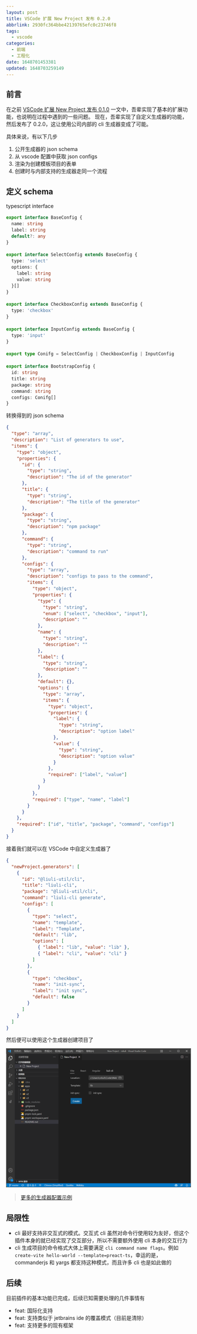 ```yaml
---
layout: post
title: VSCode 扩展 New Project 发布 0.2.0
abbrlink: 2930fc364bbe42139765efc0c23746f8
tags:
  - vscode
categories:
  - 前端
  - 工程化
date: 1648701453381
updated: 1648703259149
---
```


## 前言

在之前 [VSCode 扩展 New Project 发布 0.1.0](:/content/:/605d5f360fc7438dac50148c36610217) 一文中，吾辈实现了基本的扩展功能，也说明在过程中遇到的一些问题。
现在，吾辈实现了自定义生成器的功能，然后发布了 0.2.0，这让使用公司内部的 cli 生成器变成了可能。

具体来说，有以下几步

1.  公开生成器的 json schema
2.  从 vscode 配置中获取 json configs
3.  渲染为创建模板项目的表单
4.  创建时与内部支持的生成器走同一个流程

## 定义 schema

typescript interface

```ts
export interface BaseConfig {
  name: string
  label: string
  default?: any
}

export interface SelectConfig extends BaseConfig {
  type: 'select'
  options: {
    label: string
    value: string
  }[]
}

export interface CheckboxConfig extends BaseConfig {
  type: 'checkbox'
}

export interface InputConfig extends BaseConfig {
  type: 'input'
}

export type Conifg = SelectConfig | CheckboxConfig | InputConfig

export interface BootstrapConfig {
  id: string
  title: string
  package: string
  command: string
  configs: Conifg[]
}
```

转换得到的 json schema

```json
{
  "type": "array",
  "description": "List of generators to use",
  "items": {
    "type": "object",
    "properties": {
      "id": {
        "type": "string",
        "description": "The id of the generator"
      },
      "title": {
        "type": "string",
        "description": "The title of the generator"
      },
      "package": {
        "type": "string",
        "description": "npm package"
      },
      "command": {
        "type": "string",
        "description": "command to run"
      },
      "configs": {
        "type": "array",
        "description": "configs to pass to the command",
        "items": {
          "type": "object",
          "properties": {
            "type": {
              "type": "string",
              "enum": ["select", "checkbox", "input"],
              "description": ""
            },
            "name": {
              "type": "string",
              "description": ""
            },
            "label": {
              "type": "string",
              "description": ""
            },
            "default": {},
            "options": {
              "type": "array",
              "items": {
                "type": "object",
                "properties": {
                  "label": {
                    "type": "string",
                    "description": "option label"
                  },
                  "value": {
                    "type": "string",
                    "description": "option value"
                  }
                },
                "required": ["label", "value"]
              }
            }
          },
          "required": ["type", "name", "label"]
        }
      }
    },
    "required": ["id", "title", "package", "command", "configs"]
  }
}
```

接着我们就可以在 VSCode 中自定义生成器了

```json
{
  "newProject.generators": [
    {
      "id": "@liuli-util/cli",
      "title": "liuli-cli",
      "package": "@liuli-util/cli",
      "command": "liuli-cli generate",
      "configs": [
        {
          "type": "select",
          "name": "template",
          "label": "Template",
          "default": "lib",
          "options": [
            { "label": "lib", "value": "lib" },
            { "label": "cli", "value": "cli" }
          ]
        },
        {
          "type": "checkbox",
          "name": "init-sync",
          "label": "init sync",
          "default": false
        }
      ]
    }
  ]
}
```

然后便可以使用这个生成器创建项目了

![1648703038281](/resources/dec1bb478fb34a83baf03512bf181d42.png)

> [更多的生成器配置示例](https://github.com/rxliuli/vscode-plugin-new-project/blob/master/webview-ui/src/assets/generators.json)

## 局限性

*   cli 最好支持非交互式的模式。交互式 cli 虽然对命令行使用较为友好，但这个插件本身的就已经实现了交互部分，所以不需要额外使用 cli 本身的交互行为
*   cli 生成项目的命令格式大体上需要满足 `cli command name flags`。例如 `create-vite hello-world --template=preact-ts`，幸运的是，commanderjs 和 yargs 都支持这种模式，而且许多 cli 也是如此做的

## 后续

目前插件的基本功能已完成，后续已知需要处理的几件事情有

*   feat: 国际化支持
*   feat: 支持类似于 jetbrains ide 的覆盖模式（目前是清除）
*   feat: 支持更多的现有框架
